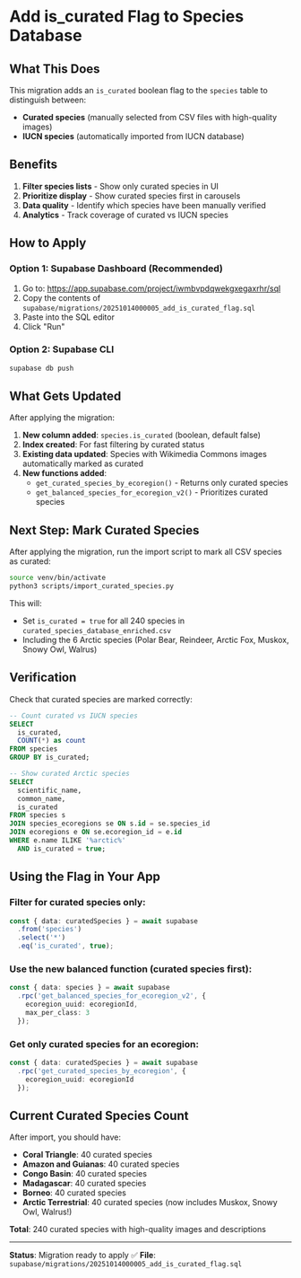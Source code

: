 # Add is_curated Flag to Species Database

## What This Does

This migration adds an `is_curated` boolean flag to the `species` table to distinguish between:
- **Curated species** (manually selected from CSV files with high-quality images)
- **IUCN species** (automatically imported from IUCN database)

## Benefits

1. **Filter species lists** - Show only curated species in UI
2. **Prioritize display** - Show curated species first in carousels
3. **Data quality** - Identify which species have been manually verified
4. **Analytics** - Track coverage of curated vs IUCN species

## How to Apply

### Option 1: Supabase Dashboard (Recommended)

1. Go to: https://app.supabase.com/project/iwmbvpdqwekgxegaxrhr/sql
2. Copy the contents of `supabase/migrations/20251014000005_add_is_curated_flag.sql`
3. Paste into the SQL editor
4. Click "Run"

### Option 2: Supabase CLI

```bash
supabase db push
```

## What Gets Updated

After applying the migration:

1. **New column added**: `species.is_curated` (boolean, default false)
2. **Index created**: For fast filtering by curated status
3. **Existing data updated**: Species with Wikimedia Commons images automatically marked as curated
4. **New functions added**:
   - `get_curated_species_by_ecoregion()` - Returns only curated species
   - `get_balanced_species_for_ecoregion_v2()` - Prioritizes curated species

## Next Step: Mark Curated Species

After applying the migration, run the import script to mark all CSV species as curated:

```bash
source venv/bin/activate
python3 scripts/import_curated_species.py
```

This will:
- Set `is_curated = true` for all 240 species in `curated_species_database_enriched.csv`
- Including the 6 Arctic species (Polar Bear, Reindeer, Arctic Fox, Muskox, Snowy Owl, Walrus)

## Verification

Check that curated species are marked correctly:

```sql
-- Count curated vs IUCN species
SELECT
  is_curated,
  COUNT(*) as count
FROM species
GROUP BY is_curated;

-- Show curated Arctic species
SELECT
  scientific_name,
  common_name,
  is_curated
FROM species s
JOIN species_ecoregions se ON s.id = se.species_id
JOIN ecoregions e ON se.ecoregion_id = e.id
WHERE e.name ILIKE '%arctic%'
  AND is_curated = true;
```

## Using the Flag in Your App

### Filter for curated species only:

```typescript
const { data: curatedSpecies } = await supabase
  .from('species')
  .select('*')
  .eq('is_curated', true);
```

### Use the new balanced function (curated species first):

```typescript
const { data: species } = await supabase
  .rpc('get_balanced_species_for_ecoregion_v2', {
    ecoregion_uuid: ecoregionId,
    max_per_class: 3
  });
```

### Get only curated species for an ecoregion:

```typescript
const { data: curatedSpecies } = await supabase
  .rpc('get_curated_species_by_ecoregion', {
    ecoregion_uuid: ecoregionId
  });
```

## Current Curated Species Count

After import, you should have:
- **Coral Triangle**: 40 curated species
- **Amazon and Guianas**: 40 curated species
- **Congo Basin**: 40 curated species
- **Madagascar**: 40 curated species
- **Borneo**: 40 curated species
- **Arctic Terrestrial**: 40 curated species (now includes Muskox, Snowy Owl, Walrus!)

**Total**: 240 curated species with high-quality images and descriptions

---

**Status**: Migration ready to apply ✅
**File**: `supabase/migrations/20251014000005_add_is_curated_flag.sql`
